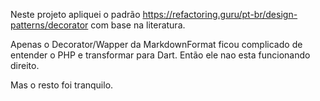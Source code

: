 Neste projeto apliquei o padrão https://refactoring.guru/pt-br/design-patterns/decorator com base na literatura.

Apenas o Decorator/Wapper da MarkdownFormat ficou complicado de entender o PHP e transformar para Dart. Então ele nao esta funcionando direito.

Mas o resto foi tranquilo.